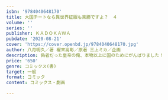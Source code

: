 ```yaml
---
isbn: '9784040648170'
title: 大国チートなら異世界征服も楽勝ですよ？　４
volume: ''
series: ''
publisher: ＫＡＤＯＫＡＷＡ
pubdate: '2020-08-21'
cover: 'https://cover.openbd.jp/9784040648170.jpg'
author: 八月明久／著 櫂末高彰／原著 三上ミカ／企画
description: 偽者だった皇帝の俺、本物以上に国のためにがんばりました！
price: '650'
genre: コミックス(書)
target: 一般
format: コミック
content: コミックス・劇画

---
```

